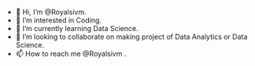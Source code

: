 - 👋 Hi, I’m @Royalsivm.
- 👀 I’m interested in Coding.
- 🌱 I’m currently learning Data Science.
- 💞️ I’m looking to collaborate on making project of Data Analytics or Data Science.
- 📫 How to reach me  @Royalsivm .

<!---
Royalsivm/Royalsivm is a ✨ special ✨ repository because its `README.md` (this file) appears on your GitHub profile.
You can click the Preview link to take a look at your changes.
--->
